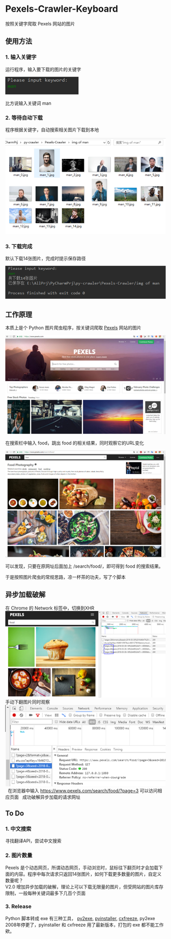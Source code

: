 # Pexels-Crawler-Keyboard
按照关键字爬取 Pexels 网站的图片

## 使用方法

### 1. 输入关键字

运行程序，输入要下载的图片的关键字

![](https://github.com/Oslomayor/Markdown-Imglib/blob/master/Imgs/pexels-crawler.PNG?raw=true)

比方说输入关键词 man

### 2. 等待自动下载

程序根据关键字，自动搜索相关图片下载到本地

![](https://github.com/Oslomayor/Markdown-Imglib/blob/master/Imgs/pexels-crawler2.PNG?raw=true)

 ### 3. 下载完成

默认下载14张图片，完成时提示保存路径

![](https://github.com/Oslomayor/Markdown-Imglib/blob/master/Imgs/pexels-crawler3.PNG?raw=true)

## 工作原理

本质上是个 Python 图片爬虫程序，按关键词爬取 [Pexels](www.pexels.com) 网站的图片

![](https://github.com/Oslomayor/Markdown-Imglib/blob/master/Imgs/pexels-crawler4.PNG?raw=true)

在搜索栏中输入 food，跳出 food 的相关结果，同时观察它的URL变化

![](https://github.com/Oslomayor/Markdown-Imglib/blob/master/Imgs/pexels-crawler5.PNG?raw=true)

可以发现，只要在原网址后面加上 /search/food/，即可得到 food 的搜索结果。

于是按照图片爬虫的常规思路，凉一杯茶的功夫，写了个脚本  

## 异步加载破解  
在 Chrome 的 Network 标签中，切换到XHR  
![](https://github.com/Oslomayor/Markdown-Imglib/blob/master/Imgs/pexels-crawler6.PNG?raw=true)  
手动下翻图片同时观察
![](https://github.com/Oslomayor/Markdown-Imglib/blob/master/Imgs/pexels-crawler7.PNG?raw=true)  
在浏览器中输入 https://www.pexels.com/search/food/?page=3 可以访问相应页面  
成功破解异步加载的请求网址  

## To Do

### 1. 中文搜索

寻找翻译API，尝试中文搜索

### 2. 图片数量

Pexels 是个动态网页，所谓动态网页，手动浏览时，鼠标往下翻页时才会加载下面的内容。程序中每次请求只返回14张图片，如何下载更多数量的图片，自定义数量呢？  
V2.0 增加异步加载的破解，理论上可以下载无限量的图片，但受网站的图片库存限制，一般每种关键词最多下几百个页面
### 3. Release

Python 脚本转成 exe 有三种工具， [py2exe](https://sourceforge.net/projects/py2exe/files/py2exe/0.6.9/), [pyinstaller](http://www.pyinstaller.org/downloads.html), [cxfreeze](https://anthony-tuininga.github.io/cx_Freeze/), py2exe 2008年停更了，pyinstaller 和 cxfreeze 用了最新版本，打包的 exe 都不能工作欸。
